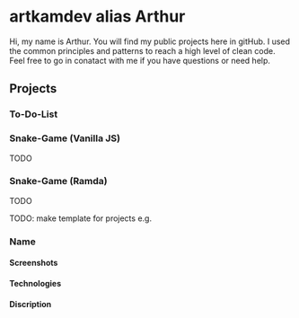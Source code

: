 # artkamdev alias Arthur
Hi, my name is Arthur. You will find my public projects here in gitHub. I used the common principles and patterns to reach a high level of clean code. Feel free to go in conatact with me if you have questions or need help. 

## Projects
### To-Do-List

### Snake-Game (Vanilla JS)
TODO

### Snake-Game (Ramda)
TODO

TODO: make template for projects
e.g.

### Name
#### Screenshots
#### Technologies
#### Discription


